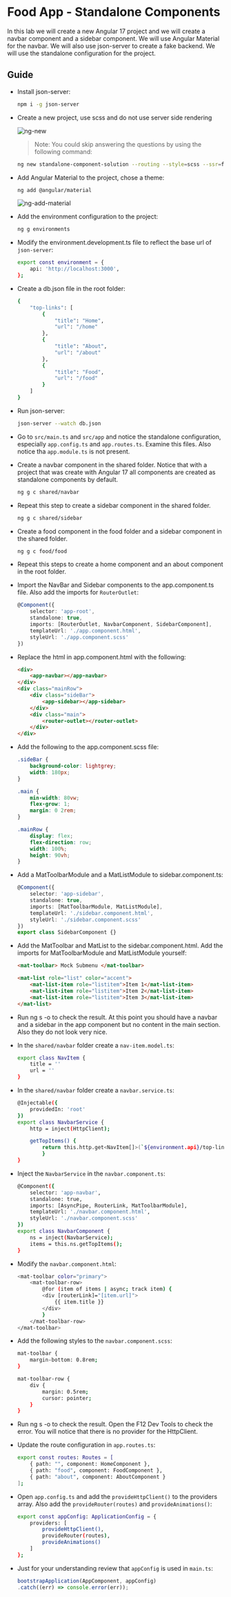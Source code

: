# Food App - Standalone Components

In this lab we will create a new Angular 17 project and we will create a navbar component and a sidebar component. We will use Angular Material for the navbar. We will also use json-server to create a fake backend. We will use the standalone configuration for the project.

## Guide

-   Install json-server:

    ```bash
    npm i -g json-server
    ```

-   Create a new project, use scss and do not use server side rendering

    ![ng-new](_images/ng-new.png)

    > Note: You could skip answering the questions by using the following command:

    ```bash
    ng new standalone-component-solution --routing --style=scss --ssr=false
    ```

-   Add Angular Material to the project, chose a theme:

    ```bash
    ng add @angular/material
    ```

    ![ng-add-material](_images/ng-add-material.png)    

-   Add the environment configuration to the project:

    ```bash
    ng g environments
    ```

-   Modify the environment.development.ts file to reflect the base url of `json-server`:

    ```bash
    export const environment = {
        api: 'http://localhost:3000',
    };
    ```

-   Create a db.json file in the root folder:

    ```bash
    {
        "top-links": [
            {
                "title": "Home",
                "url": "/home"
            },
            {
                "title": "About",
                "url": "/about"
            },
            {
                "title": "Food",
                "url": "/food"
            }
        ]
    }
    ```

-   Run json-server:

    ```bash
    json-server --watch db.json
    ```    

-   Go to `src/main.ts` and `src/app` and notice the standalone configuration, especially `app.config.ts` and `app.routes.ts`. Examine this files. Also notice tha `app.module.ts` is not present.

-   Create a navbar component in the shared folder. Notice that with a project that was create with Angular 17 all components are created as standalone components by default.

    ```bash
    ng g c shared/navbar
    ```

-   Repeat this step to create a sidebar component in the shared folder.

    ```bash
    ng g c shared/sidebar
    ```

-   Create a food component in the food folder and a sidebar component in the shared folder.

    ```bash
    ng g c food/food
    ```

-   Repeat this steps to create a home component and an about component in the root folder.    


-   Import the NavBar and Sidebar components to the app.component.ts file. Also add the imports for `RouterOutlet`:

    ```typescript
    @Component({
        selector: 'app-root',
        standalone: true,
        imports: [RouterOutlet, NavbarComponent, SidebarComponent],
        templateUrl: './app.component.html',
        styleUrl: './app.component.scss'
    })
    ```

-   Replace the html in app.component.html with the following:

    ```html
    <div>
        <app-navbar></app-navbar>
    </div>
    <div class="mainRow">
        <div class="sideBar">
            <app-sidebar></app-sidebar>
        </div>
        <div class="main">
            <router-outlet></router-outlet>
        </div>
    </div>
    ```

-   Add the following to the app.component.scss file:

    ```scss
    .sideBar {
        background-color: lightgrey;
        width: 180px;
    }

    .main {
        min-width: 80vw;
        flex-grow: 1;
        margin: 0 2rem;
    }

    .mainRow {
        display: flex;
        flex-direction: row;
        width: 100%;
        height: 90vh;
    }
    ```

-   Add a MatToolbarModule and a MatListModule to sidebar.component.ts:

    ```typescript
    @Component({
        selector: 'app-sidebar',
        standalone: true,
        imports: [MatToolbarModule, MatListModule],
        templateUrl: './sidebar.component.html',
        styleUrl: './sidebar.component.scss'
    })
    export class SidebarComponent {}
    ```

-   Add the MatToolbar and MatList to the sidebar.component.html. Add the imports for MatToolbarModule and MatListModule yourself:

    ```html
    <mat-toolbar> Mock Submenu </mat-toolbar>

    <mat-list role="list" color="accent">
        <mat-list-item role="listitem">Item 1</mat-list-item>
        <mat-list-item role="listitem">Item 2</mat-list-item>
        <mat-list-item role="listitem">Item 3</mat-list-item>
    </mat-list>
    ```

-   Run ng s -o to check the result. At this point you should have a navbar and a sidebar in the app component but no content in the main section. Also they do not look very nice.

-   In the `shared/navbar` folder create a `nav-item.model.ts`:

    ```bash
    export class NavItem {
        title = ''
        url = ''
    }
    ```

-   In the `shared/navbar` folder create a `navbar.service.ts`:

    ```bash
    @Injectable({
        providedIn: 'root'
    })
    export class NavbarService {
        http = inject(HttpClient);

        getTopItems() {
            return this.http.get<NavItem[]>(`${environment.api}/top-links`);
            }
    }
    ```

-   Inject the `NavbarService` in the `navbar.component.ts`:

    ```bash
    @Component({
        selector: 'app-navbar',
        standalone: true,
        imports: [AsyncPipe, RouterLink, MatToolbarModule],
        templateUrl: './navbar.component.html',
        styleUrl: './navbar.component.scss'
    })
    export class NavbarComponent {
        ns = inject(NavbarService);
        items = this.ns.getTopItems();
    }
    ```

-   Modify the `navbar.component.html`:

    ```bash
    <mat-toolbar color="primary">
        <mat-toolbar-row>
            @for (item of items | async; track item) {
            <div [routerLink]="[item.url]">
                {{ item.title }}
            </div>
            }
        </mat-toolbar-row>
    </mat-toolbar>
    ```

-   Add the following styles to the `navbar.component.scss`:

    ```bash
    mat-toolbar {
        margin-bottom: 0.8rem;
    }

    mat-toolbar-row {
        div {
            margin: 0.5rem;
            cursor: pointer;
        }
    }
    ```

-   Run ng s -o to check the result. Open the F12 Dev Tools to check the error. You will notice that there is no provider for the HttpClient.

-   Update the route configuration in `app.routes.ts`:

    ```bash
    export const routes: Routes = [
        { path: "", component: HomeComponent },
        { path: "food", component: FoodComponent },
        { path: "about", component: AboutComponent }
    ];
    ```

-   Open `app.config.ts` and add the `provideHttpClient()` to the providers array. Also add the `provideRouter(routes)` and `provideAnimations()`:

    ```bash
    export const appConfig: ApplicationConfig = {
        providers: [
            provideHttpClient(),
            provideRouter(routes),
            provideAnimations()
        ]
    };
    ```

- Just for your understanding review that `appConfig` is used in `main.ts`:

    ```typescript
    bootstrapApplication(AppComponent, appConfig)
    .catch((err) => console.error(err));
    ```